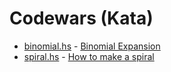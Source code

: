 # Codewars (Kata)

- [binomial.hs](binomial.hs) - [Binomial Expansion](https://www.codewars.com/kata/540d0fdd3b6532e5c3000b5b)
- [spiral.hs](spiral.hs) - [How to make a spiral](https://www.codewars.com/kata/534e01fbbb17187c7e0000c6/train/haskell)
